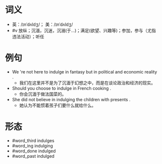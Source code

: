 # 词义
- 英：/ɪnˈdʌldʒ/； 美：/ɪnˈdʌldʒ/
- #v 放纵；沉湎，沉迷，沉溺(于…)；满足(欲望、兴趣等)；参加，参与（尤指违法活动）；听任
# 例句
- We 're not here to indulge in fantasy but in political and economic reality .
	- 我们在这里并不是为了沉湎于幻想之中，而是在谈论政治和经济的现实。
- Should you choose to indulge in French cooking .
	- 你会沉湎于做法国菜的。
- She did not believe in indulging the children with presents .
	- 她认为不能惯着孩子们要什么就给什么。
# 形态
- #word_third indulges
- #word_ing indulging
- #word_done indulged
- #word_past indulged
